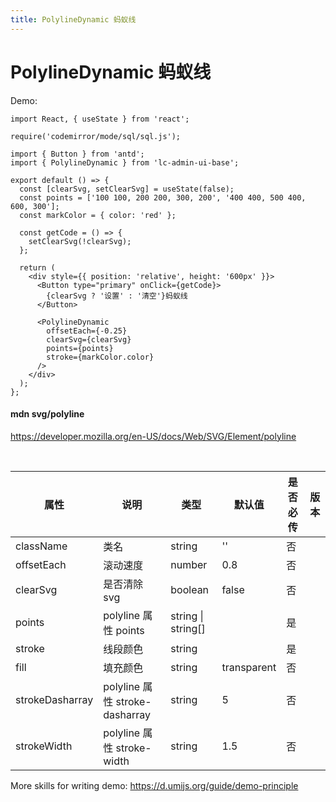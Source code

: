 ```yaml
---
title: PolylineDynamic 蚂蚁线
---
```


# PolylineDynamic 蚂蚁线

Demo:

```tsx
import React, { useState } from 'react';

require('codemirror/mode/sql/sql.js');

import { Button } from 'antd';
import { PolylineDynamic } from 'lc-admin-ui-base';

export default () => {
  const [clearSvg, setClearSvg] = useState(false);
  const points = ['100 100, 200 200, 300, 200', '400 400, 500 400, 600, 300'];
  const markColor = { color: 'red' };

  const getCode = () => {
    setClearSvg(!clearSvg);
  };

  return (
    <div style={{ position: 'relative', height: '600px' }}>
      <Button type="primary" onClick={getCode}>
        {clearSvg ? '设置' : '清空'}蚂蚁线
      </Button>

      <PolylineDynamic
        offsetEach={-0.25}
        clearSvg={clearSvg}
        points={points}
        stroke={markColor.color}
      />
    </div>
  );
};
```

#### mdn svg/polyline

https://developer.mozilla.org/en-US/docs/Web/SVG/Element/polyline

<br />

| 属性            | 说明                           | 类型               | 默认值      | 是否必传 | 版本 |
| --------------- | ------------------------------ | ------------------ | ----------- | -------- | ---- |
| className       | 类名                           | string             | ''          | 否       |      |
| offsetEach      | 滚动速度                       | number             | 0.8         | 否       |      |
| clearSvg        | 是否清除 svg                   | boolean            | false       | 否       |      |
| points          | polyline 属性 points           | string \| string[] |             | 是       |      |
| stroke          | 线段颜色                       | string             |             | 是       |      |
| fill            | 填充颜色                       | string             | transparent | 否       |      |
| strokeDasharray | polyline 属性 stroke-dasharray | string             | 5           | 否       |      |
| strokeWidth     | polyline 属性 stroke-width     | string             | 1.5         | 否       |      |

More skills for writing demo: https://d.umijs.org/guide/demo-principle
